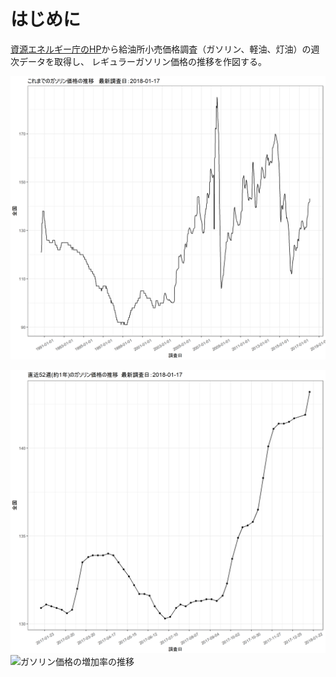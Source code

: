 # はじめに

[資源エネルギー庁のHP](http://www.enecho.meti.go.jp/statistics/petroleum_and_lpgas/pl007/results.html)から給油所小売価格調査（ガソリン、軽油、灯油）の週次データを取得し、
レギュラーガソリン価格の推移を作図する。

![これまでのレギュラーガソリンの価格推移](change_in_gasoline_prices.png)

![直近52週（約1年）のレギュラーガソリンの価格推移](change_in_gasoline_prices%28latest_1year%29.png)
![ガソリン価格の増加率の推移](increase_rate_in_gasoline_prices%28latest_1year%29)
